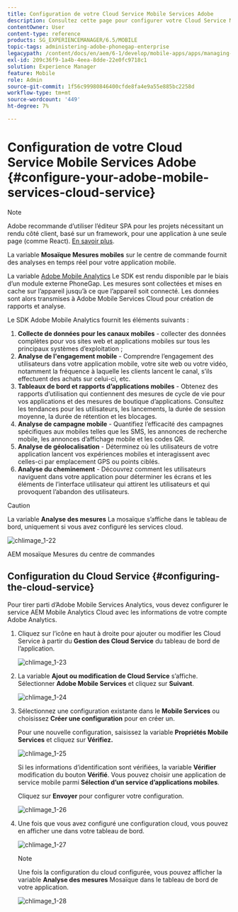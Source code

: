 ```yaml
---
title: Configuration de votre Cloud Service Mobile Services Adobe
description: Consultez cette page pour configurer votre Cloud Service Mobile Services Adobe.
contentOwner: User
content-type: reference
products: SG_EXPERIENCEMANAGER/6.5/MOBILE
topic-tags: administering-adobe-phonegap-enterprise
legacypath: /content/docs/en/aem/6-1/develop/mobile-apps/apps/managing-aem-mobile-apps/configure-your-adobe-phonegap-build-cloud-service1
exl-id: 209c36f9-1a4b-4eea-8dde-22e0fc9718c1
solution: Experience Manager
feature: Mobile
role: Admin
source-git-commit: 1f56c99980846400cfde8fa4e9a55e885bc2258d
workflow-type: tm+mt
source-wordcount: '449'
ht-degree: 7%

---
```


# Configuration de votre Cloud Service Mobile Services Adobe {#configure-your-adobe-mobile-services-cloud-service}

>[!NOTE]
>
>Adobe recommande d’utiliser l’éditeur SPA pour les projets nécessitant un rendu côté client, basé sur un framework, pour une application à une seule page (comme React). [En savoir plus](/help/sites-developing/spa-overview.md).

La variable **Mosaïque Mesures mobiles** sur le centre de commande fournit des analyses en temps réel pour votre application mobile.

La variable [Adobe Mobile Analytics](https://www.adobe.com/ca/solutions/digital-analytics/mobile-web-apps-analytics.html) Le SDK est rendu disponible par le biais d’un module externe PhoneGap. Les mesures sont collectées et mises en cache sur l’appareil jusqu’à ce que l’appareil soit connecté. Les données sont alors transmises à Adobe Mobile Services Cloud pour création de rapports et analyse.

Le SDK Adobe Mobile Analytics fournit les éléments suivants :

1. **Collecte de données pour les canaux mobiles** - collecter des données complètes pour vos sites web et applications mobiles sur tous les principaux systèmes d’exploitation ;
1. **Analyse de l&#39;engagement mobile** - Comprendre l’engagement des utilisateurs dans votre application mobile, votre site web ou votre vidéo, notamment la fréquence à laquelle les clients lancent le canal, s’ils effectuent des achats sur celui-ci, etc.
1. **Tableaux de bord et rapports d’applications mobiles** - Obtenez des rapports d’utilisation qui contiennent des mesures de cycle de vie pour vos applications et des mesures de boutique d’applications. Consultez les tendances pour les utilisateurs, les lancements, la durée de session moyenne, la durée de rétention et les blocages.
1. **Analyse de campagne mobile** - Quantifiez l’efficacité des campagnes spécifiques aux mobiles telles que les SMS, les annonces de recherche mobile, les annonces d’affichage mobile et les codes QR.
1. **Analyse de géolocalisation** - Déterminez où les utilisateurs de votre application lancent vos expériences mobiles et interagissent avec celles-ci par emplacement GPS ou points ciblés.
1. **Analyse du cheminement** - Découvrez comment les utilisateurs naviguent dans votre application pour déterminer les écrans et les éléments de l’interface utilisateur qui attirent les utilisateurs et qui provoquent l’abandon des utilisateurs.

>[!CAUTION]
>
>La variable **Analyse des mesures** La mosaïque s’affiche dans le tableau de bord, uniquement si vous avez configuré les services cloud.

![chlimage_1-22](assets/chlimage_1-22.png)

AEM mosaïque Mesures du centre de commandes

## Configuration du Cloud Service {#configuring-the-cloud-service}

Pour tirer parti d’Adobe Mobile Services Analytics, vous devez configurer le service AEM Mobile Analytics Cloud avec les informations de votre compte Adobe Analytics.

1. Cliquez sur l’icône en haut à droite pour ajouter ou modifier les Cloud Service à partir du **Gestion des Cloud Service** du tableau de bord de l’application.

   ![chlimage_1-23](assets/chlimage_1-23.png)

1. La variable **Ajout ou modification de Cloud Service** s’affiche. Sélectionner **Adobe Mobile Services** et cliquez sur **Suivant**.

   ![chlimage_1-24](assets/chlimage_1-24.png)

1. Sélectionnez une configuration existante dans le **Mobile Services** ou choisissez **Créer une configuration** pour en créer un.

   Pour une nouvelle configuration, saisissez la variable **Propriétés Mobile Services** et cliquez sur **Vérifiez.**

   ![chlimage_1-25](assets/chlimage_1-25.png)

   Si les informations d’identification sont vérifiées, la variable **Vérifier** modification du bouton **Vérifié**. Vous pouvez choisir une application de service mobile parmi **Sélection d’un service d’applications mobiles**.

   Cliquez sur **Envoyer** pour configurer votre configuration.

   ![chlimage_1-26](assets/chlimage_1-26.png)

1. Une fois que vous avez configuré une configuration cloud, vous pouvez en afficher une dans votre tableau de bord.

   ![chlimage_1-27](assets/chlimage_1-27.png)

   >[!NOTE]
   >
   >Une fois la configuration du cloud configurée, vous pouvez afficher la variable **Analyse des mesures** Mosaïque dans le tableau de bord de votre application.

   ![chlimage_1-28](assets/chlimage_1-28.png)
